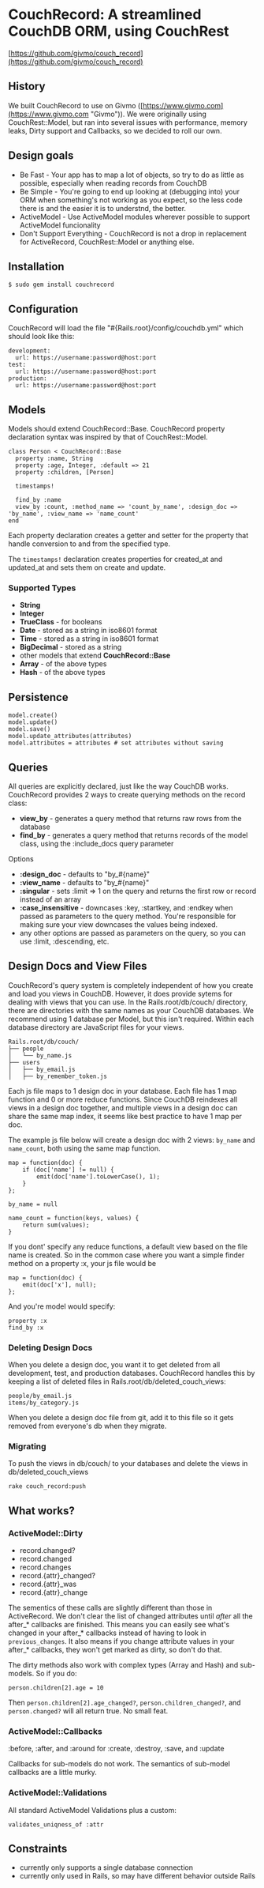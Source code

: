 # CouchRecord: A streamlined CouchDB ORM, using CouchRest

[https://github.com/givmo/couch_record](https://github.com/givmo/couch_record)

## History

We built CouchRecord to use on Givmo ([https://www.givmo.com](https://www.givmo.com "Givmo")).  We were originally using
CouchRest::Model, but ran into several issues with performance, memory leaks, Dirty support and Callbacks, so we decided to roll our own.

## Design goals

- Be Fast - Your app has to map a lot of objects, so try to do as little as possible, especially when reading records from CouchDB
- Be Simple - You're going to end up looking at (debugging into) your ORM when something's not working as you expect, so the less code there is and the easier it is to understnd, the better.
- ActiveModel - Use ActiveModel modules wherever possible to support ActiveModel funcionality
- Don't Support Everything - CouchRecord is not a drop in replacement for ActiveRecord, CouchRest::Model or anything else.


## Installation

    $ sudo gem install couchrecord

## Configuration

CouchRecord will load the file "#{Rails.root}/config/couchdb.yml" which should look like this:

    development:
      url: https://username:password@host:port
    test:
      url: https://username:password@host:port
    production:
      url: https://username:password@host:port


## Models

Models should extend CouchRecord::Base.  CouchRecord property declaration syntax was inspired by that of CouchRest::Model.

    class Person < CouchRecord::Base
      property :name, String
      property :age, Integer, :default => 21
      property :children, [Person]

      timestamps!

      find_by :name
      view_by :count, :method_name => 'count_by_name', :design_doc => 'by_name', :view_name => 'name_count'
    end

Each property declaration creates a getter and setter for the property that handle conversion to and from the specified type.

The `timestamps!` declaration creates properties for created_at and updated_at and sets them on create and update.

### Supported Types

- **String**
- **Integer**
- **TrueClass** - for booleans
- **Date** - stored as a string in iso8601 format
- **Time** - stored as a string in iso8601 format
- **BigDecimal** - stored as a string
- other models that extend **CouchRecord::Base**
- **Array** -  of the above types
- **Hash** - of the above types

## Persistence

    model.create()
    model.update()
    model.save()
    model.update_attributes(attributes)
    model.attributes = attributes # set attributes without saving

## Queries

All queries are explicitly declared, just like the way CouchDB works.  CouchRecord provides 2 ways to create querying methods on the record class:

- **view_by** - generates a query method that returns raw rows from the database
- **find_by** - generates a query method that returns records of the model class, using the :include_docs query parameter

Options

- **:design_doc** - defaults to "by_#{name}"
- **:view_name** - defaults to "by_#{name}"
- **:singular** - sets :limit => 1 on the query and returns the first row or record instead of an array
- **:case_insensitive** - downcases :key, :startkey, and :endkey when passed as parameters to the query method.  You're responsible for making sure your view downcases the values being indexed.
- any other options are passed as parameters on the query, so you can use :limit, :descending, etc.


## Design Docs and View Files

CouchRecord's query system is completely independent of how you create and load you views in CouchDB.  However, it does provide sytems for dealing with views that you can use.
In the Rails.root/db/couch/ directory, there are directories with the same names as your CouchDB databases.  We recommend using 1 database per Model, but this isn't required.
Within each database directory are JavaScript files for your views.

    Rails.root/db/couch/
    ├── people
    │   └── by_name.js
    ├── users
    │   ├── by_email.js
    │   ├── by_remember_token.js

Each js file maps to 1 design doc in your database.  Each file has 1 map function and 0 or more reduce functions.
Since CouchDB reindexes all views in a design doc together, and multiple views in a design doc can share the same map index, it seems like best practice to have 1 map per doc.

The example js file below will create a design doc with 2 views: `by_name` and `name_count`, both using the same map function.

    map = function(doc) {
        if (doc['name'] != null) {
            emit(doc['name'].toLowerCase(), 1);
        }
    };

    by_name = null

    name_count = function(keys, values) {
        return sum(values);
    }

If you dont' specify any reduce functions, a default view based on the file name is created.
So in the common case where you want a simple finder method on a property :x, your js file would be

    map = function(doc) {
        emit(doc['x'], null);
    };

And you're model would specify:

    property :x
    find_by :x

### Deleting Design Docs

When you delete a design doc, you want it to get deleted from all development, test, and production databases.
CouchRecord handles this by keeping a list of deleted files in Rails.root/db/deleted_couch_views:

    people/by_email.js
    items/by_category.js

When you delete a design doc file from git, add it to this file so it gets removed from everyone's db when they migrate.

### Migrating

To push the views in db/couch/ to your databases and delete the views in db/deleted_couch_views

    rake couch_record:push

## What works?

### ActiveModel::Dirty

- record.changed?
- record.changed
- record.changes
- record.{attr}_changed?
- record.{attr}_was
- record.{attr}_change

The sementics of these calls are slightly different than those in ActiveRecord.
We don't clear the list of changed attributes until *after* all the after_* callbacks are finished.
This means you can easily see what's changed in your after_* callbacks instead of having to look in `previous_changes`.
It also means if you change attribute values in your after_* callbacks, they won't get marked as dirty, so don't do that.

The dirty methods also work with complex types (Array and Hash) and sub-models.  So if you do:

    person.children[2].age = 10

Then `person.children[2].age_changed?`,  `person.children_changed?`, and  `person.changed?` will all return true.
No small feat.

### ActiveModel::Callbacks

:before, :after, and :around for :create, :destroy, :save, and :update

Callbacks for sub-models do not work.  The semantics of sub-model callbacks are a little murky.

### ActiveModel::Validations

All standard ActiveModel Validations plus a custom:

    validates_uniqness_of :attr


## Constraints

- currently only supports a single database connection
- currently only used in Rails, so may have different behavior outside Rails
